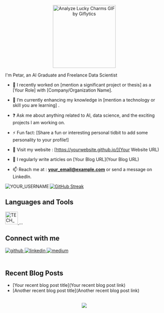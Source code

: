 <p align="center">
  <img src="https://media4.giphy.com/media/JWuBH9rCO2uZuHBFpm/giphy.gif" alt="Analyze Lucky Charms GIF by Giflytics" width=200px height=200px>
</p>

  
  I'm Petar, an AI Graduate and Freelance Data Scientist</div>  

- 🔭 I recently worked on [mention a significant project or thesis] as a [Your Role] with [Company/Organization Name].
  
- 🌱 I’m currently enhancing my knowledge in [mention a technology or skill you are learning] . 
  
- ❓ Ask me about anything related to AI, data science, and the exciting projects I am working on. 
  
- ⚡ Fun fact: [Share a fun or interesting personal tidbit to add some personality to your profile!]

- 💬 Visit my website : [https://yourwebsite.github.io/](Your Website URL)
  
- 📝 I regularly write articles on [Your Blog URL](Your Blog URL)

- 📫 Reach me at : **your_email@example.com** or send a message on LinkedIn.

<p>
<img align="left" src="https://github-readme-stats.vercel.app/api?username=YOUR_USERNAME&show_icons=true&theme=radical" alt="YOUR_USERNAME" />

[![GitHub Streak](http://github-readme-streak-stats.herokuapp.com?user=YOUR_USERNAME&theme=dark&hide_border=true&date_format=M%20j%5B%2C%20Y%5D)](https://git.io/streak-stats) 
</p>

## Languages and Tools
<p align="left"> 
<!-- Add or remove technologies as per your profile -->
<a href="TECH_URL" target="_blank"> 
<img src="TECH_ICON_URL" alt="TECH_NAME" width="40" height="40"/> 
</a> 
... 
</p>

## Connect with me  
<div align="left">
<a href="https://github.com/YOUR_USERNAME" target="_blank">
<img src=https://img.shields.io/badge/github-%2324292e.svg?&style=for-the-badge&logo=github&logoColor=white alt=github style="margin-bottom: 5px;" />
</a>
<a href="https://linkedin.com/in/YOUR_LINKEDIN_PROFILE" target="_blank">
<img src=https://img.shields.io/badge/linkedin-%231E77B5.svg?&style=for-the-badge&logo=linkedin&logoColor=white alt=linkedin style="margin-bottom: 5px;" />
</a>
<a href="https://medium.com/@YOUR_MEDIUM_USERNAME" target="_blank">
<img src=https://img.shields.io/badge/medium-%23292929.svg?&style=for-the-badge&logo=medium&logoColor=white alt=medium style="margin-bottom: 5px;" />
</a>  
</div>   

<br/>  

## Recent Blog Posts  
<!-- BLOG-POST-LIST:START -->
- [Your recent blog post title](Your recent blog post link)
- [Another recent blog post title](Another recent blog post link)
<!-- BLOG-POST-LIST:END -->  

<br/>  

<div align="center">
<img src="https://komarev.com/ghpvc/?username=YOUR_USERNAME&&style=flat-square" align="center" />
</div>  

<br/>  
